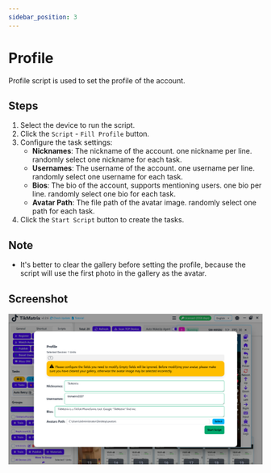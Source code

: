 ```yaml
---
sidebar_position: 3
---
```


# Profile

Profile script is used to set the profile of the account.

## Steps

1. Select the device to run the script.
2. Click the `Script` - `Fill Profile` button.
3. Configure the task settings:
    - **Nicknames**: The nickname of the account. one nickname per line. randomly select one nickname for each task.
    - **Usernames**: The username of the account. one username per line. randomly select one username for each task.
    - **Bios**: The bio of the account, supports mentioning users. one bio per line. randomly select one bio for each task.
    - **Avatar Path**: The file path of the avatar image. randomly select one path for each task.
4. Click the `Start Script` button to create the tasks.

## Note

- It's better to clear the gallery before setting the profile, because the script will use the first photo in the gallery as the avatar.

## Screenshot

![Profile](../img/profile.png)
